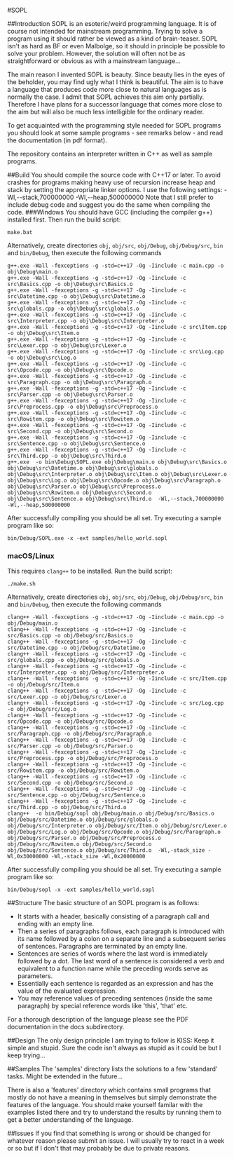 #SOPL

##Introduction
SOPL is an esoteric/weird programming language. It is of course not intended for mainstream programming. Trying to solve a program using it should rather be viewed as a kind of brain-teaser. SOPL isn't as hard as BF or even Malbolge, so it should in principle be possible to solve your problem. However, the solution will often not be as straightforward or obvious as with a mainstream language...

The main reason I invented SOPL is beauty. Since beauty lies in the eyes of the beholder, you may find ugly what I think is beautiful. The aim is to have a language that produces code more close to natural languages as is normally the case. I admit that SOPL achieves this aim only partially. Therefore I have plans for a successor language that comes more close to the aim but will also be much less intelligible for the ordinary reader.

To get acquainted with the programming style needed for SOPL programs you should look at some sample programs - see remarks below - and read the documentation (in pdf format).

The repository contains an interpreter written in C++ as well as sample programs.

##Build
You should compile the source code with C++17 or later. To avoid crashes for programs making heavy use of recursion increase heap and stack by setting the appropriate linker options. I use the following settings:
-Wl,--stack,700000000
-Wl,--heap,500000000
Note that I still prefer to include debug code and suggest you do the same when compiling the code. 
###Windows
You should have GCC (including the compiler g++) installed first. Then run the build script:

```batch
make.bat
```

Alternatively, create directories `obj`, `obj/src`, `obj/Debug`, `obj/Debug/src`, `bin` and `bin/Debug`, then execute the following commands

```batch
g++.exe -Wall -fexceptions -g -std=c++17 -Og -Iinclude -c main.cpp -o obj\Debug\main.o
g++.exe -Wall -fexceptions -g -std=c++17 -Og -Iinclude -c src\Basics.cpp -o obj\Debug\src\Basics.o
g++.exe -Wall -fexceptions -g -std=c++17 -Og -Iinclude -c src\Datetime.cpp -o obj\Debug\src\Datetime.o
g++.exe -Wall -fexceptions -g -std=c++17 -Og -Iinclude -c src\globals.cpp -o obj\Debug\src\globals.o
g++.exe -Wall -fexceptions -g -std=c++17 -Og -Iinclude -c src\Interpreter.cpp -o obj\Debug\src\Interpreter.o
g++.exe -Wall -fexceptions -g -std=c++17 -Og -Iinclude -c src\Item.cpp -o obj\Debug\src\Item.o
g++.exe -Wall -fexceptions -g -std=c++17 -Og -Iinclude -c src\Lexer.cpp -o obj\Debug\src\Lexer.o
g++.exe -Wall -fexceptions -g -std=c++17 -Og -Iinclude -c src\Log.cpp -o obj\Debug\src\Log.o
g++.exe -Wall -fexceptions -g -std=c++17 -Og -Iinclude -c src\Opcode.cpp -o obj\Debug\src\Opcode.o
g++.exe -Wall -fexceptions -g -std=c++17 -Og -Iinclude -c src\Paragraph.cpp -o obj\Debug\src\Paragraph.o
g++.exe -Wall -fexceptions -g -std=c++17 -Og -Iinclude -c src\Parser.cpp -o obj\Debug\src\Parser.o
g++.exe -Wall -fexceptions -g -std=c++17 -Og -Iinclude -c src\Preprocess.cpp -o obj\Debug\src\Preprocess.o
g++.exe -Wall -fexceptions -g -std=c++17 -Og -Iinclude -c src\Rowitem.cpp -o obj\Debug\src\Rowitem.o
g++.exe -Wall -fexceptions -g -std=c++17 -Og -Iinclude -c src\Second.cpp -o obj\Debug\src\Second.o
g++.exe -Wall -fexceptions -g -std=c++17 -Og -Iinclude -c src\Sentence.cpp -o obj\Debug\src\Sentence.o
g++.exe -Wall -fexceptions -g -std=c++17 -Og -Iinclude -c src\Third.cpp -o obj\Debug\src\Third.o
g++.exe  -o bin\Debug\SOPL.exe obj\Debug\main.o obj\Debug\src\Basics.o obj\Debug\src\Datetime.o obj\Debug\src\globals.o obj\Debug\src\Interpreter.o obj\Debug\src\Item.o obj\Debug\src\Lexer.o obj\Debug\src\Log.o obj\Debug\src\Opcode.o obj\Debug\src\Paragraph.o obj\Debug\src\Parser.o obj\Debug\src\Preprocess.o obj\Debug\src\Rowitem.o obj\Debug\src\Second.o obj\Debug\src\Sentence.o obj\Debug\src\Third.o  -Wl,--stack,700000000 -Wl,--heap,500000000  
```

After successfully compiling you should be all set. Try executing a sample program like so:

```batch
bin/Debug/SOPL.exe -x -ext samples/hello_world.sopl
```

### macOS/Linux
This requires `clang++` to be installed. Run the build script:

```shell
./make.sh
```

Alternatively, create directories `obj`, `obj/src`, `obj/Debug`, `obj/Debug/src`, `bin` and `bin/Debug`, then execute the following commands

```shell
clang++ -Wall -fexceptions -g -std=c++17 -Og -Iinclude -c main.cpp -o obj/Debug/main.o
clang++ -Wall -fexceptions -g -std=c++17 -Og -Iinclude -c src/Basics.cpp -o obj/Debug/src/Basics.o
clang++ -Wall -fexceptions -g -std=c++17 -Og -Iinclude -c src/Datetime.cpp -o obj/Debug/src/Datetime.o
clang++ -Wall -fexceptions -g -std=c++17 -Og -Iinclude -c src/globals.cpp -o obj/Debug/src/globals.o
clang++ -Wall -fexceptions -g -std=c++17 -Og -Iinclude -c src/Interpreter.cpp -o obj/Debug/src/Interpreter.o
clang++ -Wall -fexceptions -g -std=c++17 -Og -Iinclude -c src/Item.cpp -o obj/Debug/src/Item.o
clang++ -Wall -fexceptions -g -std=c++17 -Og -Iinclude -c src/Lexer.cpp -o obj/Debug/src/Lexer.o
clang++ -Wall -fexceptions -g -std=c++17 -Og -Iinclude -c src/Log.cpp -o obj/Debug/src/Log.o
clang++ -Wall -fexceptions -g -std=c++17 -Og -Iinclude -c src/Opcode.cpp -o obj/Debug/src/Opcode.o
clang++ -Wall -fexceptions -g -std=c++17 -Og -Iinclude -c src/Paragraph.cpp -o obj/Debug/src/Paragraph.o
clang++ -Wall -fexceptions -g -std=c++17 -Og -Iinclude -c src/Parser.cpp -o obj/Debug/src/Parser.o
clang++ -Wall -fexceptions -g -std=c++17 -Og -Iinclude -c src/Preprocess.cpp -o obj/Debug/src/Preprocess.o
clang++ -Wall -fexceptions -g -std=c++17 -Og -Iinclude -c src/Rowitem.cpp -o obj/Debug/src/Rowitem.o
clang++ -Wall -fexceptions -g -std=c++17 -Og -Iinclude -c src/Second.cpp -o obj/Debug/src/Second.o
clang++ -Wall -fexceptions -g -std=c++17 -Og -Iinclude -c src/Sentence.cpp -o obj/Debug/src/Sentence.o
clang++ -Wall -fexceptions -g -std=c++17 -Og -Iinclude -c src/Third.cpp -o obj/Debug/src/Third.o
clang++  -o bin/Debug/sopl obj/Debug/main.o obj/Debug/src/Basics.o obj/Debug/src/Datetime.o obj/Debug/src/globals.o obj/Debug/src/Interpreter.o obj/Debug/src/Item.o obj/Debug/src/Lexer.o obj/Debug/src/Log.o obj/Debug/src/Opcode.o obj/Debug/src/Paragraph.o obj/Debug/src/Parser.o obj/Debug/src/Preprocess.o obj/Debug/src/Rowitem.o obj/Debug/src/Second.o obj/Debug/src/Sentence.o obj/Debug/src/Third.o  -Wl,-stack_size -Wl,0x30000000 -Wl,-stack_size -Wl,0x20000000  
```

After successfully compiling you should be all set. Try executing a sample program like so:

```shell
bin/Debug/sopl -x -ext samples/hello_world.sopl
```

##Structure
The basic structure of an SOPL program is as follows:
- It starts with a header, basically consisting of a paragraph call and ending with an empty line.
- Then a series of paragraphs follows, each paragraph is introduced with its name followed by a colon on a separate line and a subsequent series of sentences. Paragraphs are terminated by an empty line.
- Sentences are series of words where the last word is immediately followed by a dot. The last word of a sentence is considered a verb and equivalent to a function name while the preceding words serve as parameters.
- Essentially each sentence is regarded as an expression and has the value of the evaluated expression.
- You may reference values of preceding sentences (inside the same paragraph) by special reference words like 'this', 'that' etc.

For a thorough description of the language please see the PDF documentation in the docs subdirectory.

##Design
The only design principle I am trying to follow is KISS: Keep it simple and stupid. Sure the code isn't always as stupid as it could be but I keep trying...

##Samples
The 'samples' directory lists the solutions to a few 'standard' tasks. Might be extended in the future... 

There is also a 'features' directory which contains small programs that mostly do not have a meaning in themselves but simply demonstrate the features of the language. You should make yourself familar with the examples listed there and try to understand the results by running them to get a better understanding of the language.

##Issues
If you find that something is wrong or should be changed for whatever reason please submit an issue. I will usually try to react in a week or so but if I don't that may probably be due to private reasons.
